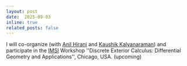 ```yaml
---
layout: post
date:  2025-09-03
inline: true
related_posts: false
---
```


I will co-organize (with [Anil Hirani](https://hirani.web.illinois.edu/) and [Kaushik Kalyanaraman](https://www.iiitd.ac.in/kaushik)) and participate in the [IMSI](https://www.imsi.institute/) Workshop ''Discrete Exterior Calculus: Differential Geometry and Applications'', Chicago, USA. (upcoming)
